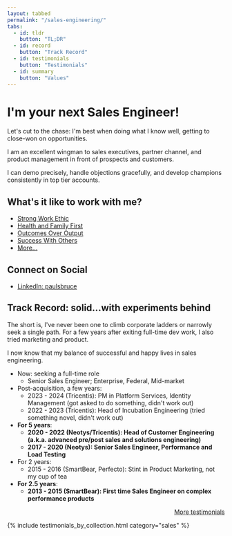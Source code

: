 ```yaml
---
layout: tabbed
permalink: "/sales-engineering/"
tabs:
  - id: tldr
    button: "TL;DR"
  - id: record
    button: "Track Record"
  - id: testimonials
    button: "Testimonials"
  - id: summary
    button: "Values"
---
```


<div class="summary-sections">

<div id="tldr" class="tabcontent active" style="display: block;">

<div markdown="1">

# I'm your next Sales Engineer!

Let's cut to the chase: I'm best when doing what I know well, getting to close-won on opportunities.

I am an excellent wingman to sales executives, partner channel, and product management in front of prospects and customers.

I can demo precisely, handle objections gracefully, and develop champions consistently in top tier accounts.

</div>

</div>

<div id="summary" class="flex-container tabcontent">

<div markdown="1">

## What's it like to work with me?

- [Strong Work Ethic](/working-with-paul/#strong-work-ethic)
- [Health and Family First](/working-with-paul/#health-and-family-first)
- [Outcomes Over Output](/working-with-paul/#outcomes-over-output)
- [Success With Others](/working-with-paul/#success-with-others)
- [More...](/working-with-paul/)

</div>

<div markdown="1">

## Connect on Social

- [LinkedIn: paulsbruce](https://www.linkedin.com/in/paulsbruce/)

</div>

</div>

<div id="record" class="tabcontent">

<div markdown="1">

## Track Record: solid...with experiments behind

The short is, I've never been one to climb corporate ladders or narrowly seek a single path. For a few years after exiting full-time dev work, I also tried marketing and product.

I now know that my balance of successful and happy lives in sales engineering.

- Now: seeking a full-time role
    - Senior Sales Engineer; Enterprise, Federal, Mid-market
- Post-acquisition, a few years:
    - 2023 - 2024 (Tricentis): PM in Platform Services, Identity Management (got asked to do something, didn't work out)
    - 2022 - 2023 (Tricentis): Head of Incubation Engineering (tried something novel, didn't work out)
- **For 5 years**:
    - **2020 - 2022 (Neotys/Tricentis): Head of Customer Engineering (a.k.a. advanced pre/post sales and solutions engineering)**
    - **2017 - 2020 (Neotys): Senior Sales Engineer, Performance and Load Testing**
- For 2 years:
    - 2015 - 2016 (SmartBear, Perfecto): Stint in Product Marketing, not my cup of tea
- **For 2.5 years**:
    - **2013 - 2015 (SmartBear): First time Sales Engineer on complex performance products**

</div>

</div>

<div id="testimonials" class="tabcontent">

<div style="display:flex;flex-direction:row-reverse;">
    <a href="/personal-testimonials/#_executive">More testimonials</a>
</div>

{% include testimonials_by_collection.html category="sales" %}

</div>

</div>